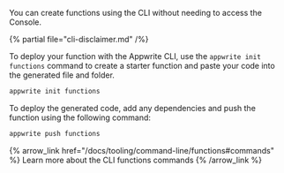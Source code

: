 You can create functions using the CLI without needing to access the Console.

{% partial file="cli-disclaimer.md" /%}

To deploy your function with the Appwrite CLI, use the `appwrite init functions` command to create a starter function and paste your code into the generated file and folder.

```sh
appwrite init functions
```

To deploy the generated code, add any dependencies and push the function using the following command:

```sh
appwrite push functions
```

{% arrow_link href="/docs/tooling/command-line/functions#commands" %}
Learn more about the CLI functions commands
{% /arrow_link %}
